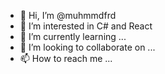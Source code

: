 - 👋 Hi, I’m @muhmmdfrd
- 👀 I’m interested in C# and React
- 🌱 I’m currently learning ...
- 💞️ I’m looking to collaborate on ...
- 📫 How to reach me ...

<!---
muhmmdfrd/muhmmdfrd is a ✨ special ✨ repository because its `README.md` (this file) appears on your GitHub profile.
You can click the Preview link to take a look at your changes.
--->
